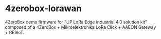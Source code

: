 # 4zerobox-lorawan
4ZeroBox demo firmware for "UP LoRa Edge industrial 4.0 solution kit" composed of a 4ZeroBox + Mikroelektronika LoRa Click + AAEON Gateway + RESIoT.

